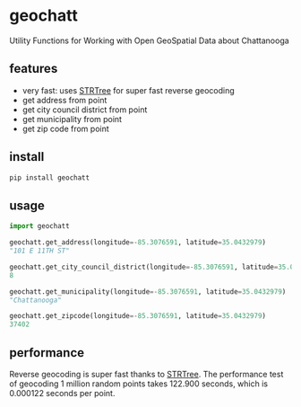 # geochatt
Utility Functions for Working with Open GeoSpatial Data about Chattanooga

## features
- very fast: uses [STRTree](https://shapely.readthedocs.io/en/2.0.4/strtree.html) for super fast reverse geocoding
- get address from point
- get city council district from point
- get municipality from point
- get zip code from point

## install
```sh
pip install geochatt
```

## usage
```py
import geochatt

geochatt.get_address(longitude=-85.3076591, latitude=35.0432979)
"101 E 11TH ST"

geochatt.get_city_council_district(longitude=-85.3076591, latitude=35.0432979)
8

geochatt.get_municipality(longitude=-85.3076591, latitude=35.0432979)
"Chattanooga"

geochatt.get_zipcode(longitude=-85.3076591, latitude=35.0432979)
37402
```

## performance
Reverse geocoding is super fast thanks to [STRTree](https://shapely.readthedocs.io/en/2.0.4/strtree.html).
The performance test of geocoding 1 million random points takes 122.900 seconds, which is 0.000122 seconds per point.
